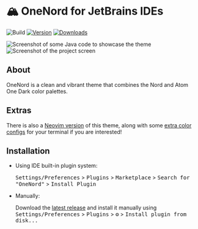 # 🏔 OneNord for JetBrains IDEs

![Build](https://github.com/rmehri01/onenord-jetbrains/workflows/Build/badge.svg)
[![Version](https://img.shields.io/jetbrains/plugin/v/20772.svg)](https://plugins.jetbrains.com/plugin/20772)
[![Downloads](https://img.shields.io/jetbrains/plugin/d/20772.svg)](https://plugins.jetbrains.com/plugin/20772)

![Screenshot of some Java code to showcase the theme](https://user-images.githubusercontent.com/52933714/210113058-cc1127f6-ab02-4a1f-82ef-ec668ecc067d.png)
![Screenshot of the project screen](https://user-images.githubusercontent.com/52933714/210112875-e2241a31-b46c-4e47-b278-9df7133bca13.png)

<!-- Plugin description -->

## About

OneNord is a clean and vibrant theme that combines the Nord and Atom One Dark color palettes.

## Extras

There is also a [Neovim version](https://github.com/rmehri01/onenord.nvim) of this theme, along with
some [extra color configs](https://github.com/rmehri01/onenord.nvim/tree/main/extras) for your terminal if you are
interested!

<!-- Plugin description end -->

## Installation

- Using IDE built-in plugin system:

  <kbd>Settings/Preferences</kbd> > <kbd>Plugins</kbd> > <kbd>Marketplace</kbd> > <kbd>Search for "OneNord"</kbd> >
  <kbd>Install Plugin</kbd>

- Manually:

  Download the [latest release](https://github.com/rmehri01/onenord-jetbrains/releases/latest) and install it manually
  using
  <kbd>Settings/Preferences</kbd> > <kbd>Plugins</kbd> > <kbd>⚙️</kbd> > <kbd>Install plugin from disk...</kbd>
